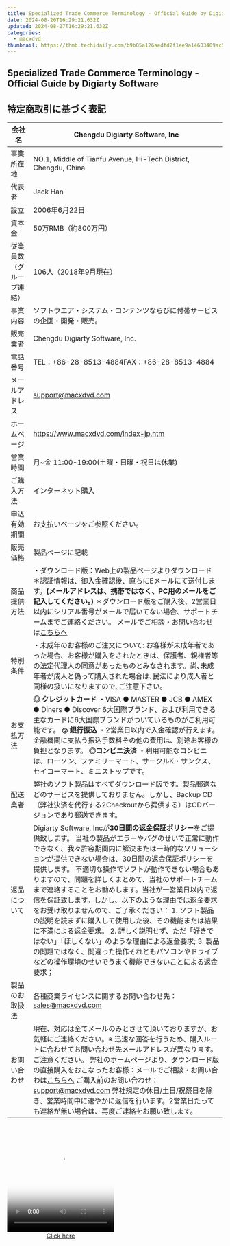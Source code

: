 ```yaml
---
title: Specialized Trade Commerce Terminology - Official Guide by Digiarty Software
date: 2024-08-26T16:29:21.632Z
updated: 2024-08-27T16:29:21.632Z
categories:
  - macxdvd
thumbnail: https://thmb.techidaily.com/b9b05a126aedfd2f1ee9a14603409ac5ab4c281ddb514708f183215c5384ae47.jpg
---
```


## Specialized Trade Commerce Terminology - Official Guide by Digiarty Software

## 特定商取引に基づく表記

| 会社名          | Chengdu Digiarty Software, Inc                                                                                                                                                                                                                                                                                                                                                                                             |
| ------------ | -------------------------------------------------------------------------------------------------------------------------------------------------------------------------------------------------------------------------------------------------------------------------------------------------------------------------------------------------------------------------------------------------------------------------- |
| 事業所在地        | NO.1, Middle of Tianfu Avenue, Hi-Tech District, Chengdu, China                                                                                                                                                                                                                                                                                                                                                            |
| 代表者          | Jack Han                                                                                                                                                                                                                                                                                                                                                                                                                   |
| 設立           | 2006年6月22日                                                                                                                                                                                                                                                                                                                                                                                                                 |
| 資本金          | 50万RMB（約800万円）                                                                                                                                                                                                                                                                                                                                                                                                             |
| 従業員数（グループ連結） | 106人（2018年9月現在）                                                                                                                                                                                                                                                                                                                                                                                                            |
| 事業内容         | ソフトウエア・システム・コンテンツならびに付帯サービスの企画・開発・販売。                                                                                                                                                                                                                                                                                                                                                                                      |
| 販売業者         | Chengdu Digiarty Software, Inc.                                                                                                                                                                                                                                                                                                                                                                                            |
| 電話番号         | TEL：+86-28-8513-4884FAX：+86-28-8513-4884                                                                                                                                                                                                                                                                                                                                                                                   |
| メールアドレス      | support@macxdvd.com                                                                                                                                                                                                                                                                                                                                                                                                        |
| ホームページ       | https://www.macxdvd.com/index-jp.htm                                                                                                                                                                                                                                                                                                                                                                                       |
| 営業時間         | 月\~金 11:00-19:00(土曜・日曜・祝日は休業)                                                                                                                                                                                                                                                                                                                                                                                              |
| ご購入方法        | インターネット購入                                                                                                                                                                                                                                                                                                                                                                                                                  |
| 申込有効期間       | お支払いページをご参照ください。                                                                                                                                                                                                                                                                                                                                                                                                           |
| 販売価格         | 製品ページに記載                                                                                                                                                                                                                                                                                                                                                                                                                   |
| 商品提供方法       | ・ダウンロード版：Web上の製品ページよりダウンロード ＊認証情報は、御入金確認後、直ちにEメールにて送付します。**(メールアドレスは、携帯ではなく、PC用のメールをご記入してください。)** ＊ダウンロード版をご購入後、2営業日以内にシリアル番号がメールで届いてない場合、サポートチームまでご連絡ください。 メールでご相談・お問い合わせは[こちらへ](https://tools.techidaily.com/macxdvd/products/)                                                                                                                                                                              |
| 特別条件         | ・未成年のお客様のご注文について: お客様が未成年者であった場合、お客様が購入をされたときは、保護者、親権者等の法定代理人の同意があったものとみなされます。尚､未成年者が成人と偽って購入された場合は､民法により成人者と同様の扱いになりますので､ご注意下さい｡                                                                                                                                                                                                                                                                                          |
| お支払方法        | **◎ クレジットカード** ・VISA ● MASTER ● JCB ● AMEX ● Diners ● Discover 6大国際ブランド、および利用できる主なカードに6大国際ブランドがついているものがご利用可能です。 **◎ 銀行振込** ・2営業日以内で入金確認が行えます。金融機関に支払う振込手数料その他の費用は、別途お客様の負担となります。 **◎コンビニ決済** ・利用可能なコンビニは、ローソン、ファミリーマート、サークルK・サンクス、セイコーマート、ミニストップです。                                                                                                                                                                        |
| 配送業者         | 弊社のソフト製品はすべてダウンロード版です。製品郵送などのサービスを提供しておりません。しかし、Backup CD（弊社決済を代行する2Checkoutから提供する）はCDバージョンであり郵送できます。                                                                                                                                                                                                                                                                                                                      |
| 返品について       | Digiarty Software, Incが**30日間の返金保証ポリシー**をご提供致します。 当社の製品がエラーやバグのせいで正常に動作できなく、我々許容期間内に解決または一時的なソリューションが提供できない場合は、30日間の返金保証ポリシーを提供します。 不適切な操作でソフトが動作できない場合もありますので、問題を詳しくまとめて、当社のサポートチームまで連絡することをお勧めします。当社が一営業日以内で返信を保証致します。しかし、以下のような理由では返金要求をお受け取りませんので、ご了承ください： 1\. ソフト製品の説明を読まずに購入して使用した後、その機能または結果に不満による返金要求。 2\. 詳しく説明せず、ただ「好きではない」「ほしくない」のような理由による返金要求; 3\. 製品の問題ではなく、間違った操作それともパソコンやドライブなどの操作環境のせいでうまく機能できないことによる返金要求； |
| 製品のお取扱法      | 各種商業ライセンスに関するお問い合わせ先：[sales@macxdvd.com](https://tools.techidaily.com/macxdvd/products/)                                                                                                                                                                                                                                                                                                                         |
| お問い合わせ       | 現在、対応は全てメールのみとさせて頂いておりますが、お気軽にご連絡ください。※ 迅速な回答を行うため、購入ルートに合わせてお問い合わせ先メールアドレスが異なります。ご注意ください。 弊社のホームページより、ダウンロード版の直接購入をおこなったお客様：メールでご相談・お問い合わは[こちらへ](https://tools.techidaily.com/macxdvd/products/) ご購入前のお問い合わせ：[support@macxdvd.com](https://tools.techidaily.com/macxdvd/products/) 弊社規定の休日/土日/祝祭日を除き、営業時間中に速やかに返信を行います。2営業日たっても連絡が無い場合は、再度ご連絡をお願い致します。                                            |

<ins class="adsbygoogle"
     style="display:block"
     data-ad-format="autorelaxed"
     data-ad-client="ca-pub-7571918770474297"
     data-ad-slot="1223367746"></ins>



<ins class="adsbygoogle"
     style="display:block"
     data-ad-client="ca-pub-7571918770474297"
     data-ad-slot="8358498916"
     data-ad-format="auto"
     data-full-width-responsive="true"></ins>



<!-- affiliate ads begin -->
<span id="1997795">
					<video width="250" height="250" style="cursor:pointer"
           poster="//a.impactradius-go.com/display-clicktoplayimage/1997795.jpeg"
           onclick="if(!this.playClicked){this.play();this.setAttribute('controls',true);this.playClicked=true;}">
	   <source src="//a.impactradius-go.com/display-ad/23621-1997795">
	   <img src="//a.impactradius-go.com/display-clicktoplayimage/1997795.jpeg" style="border: none; height: 100%; width: 100%; object-fit: contain">
	</video>
	<div style="width:250px;text-align:center"><a href="javascript:window.open(decodeURIComponent('https%3A%2F%2Fproteahair.pxf.io%2Fc%2F5597632%2F1997795%2F23621'), '_blank');void(0);">Click here</a></div>
</span>
<img height="0" width="0" src="https://imp.pxf.io/i/5597632/1997795/23621" style="position:absolute;visibility:hidden;" border="0" />
<!-- affiliate ads end -->